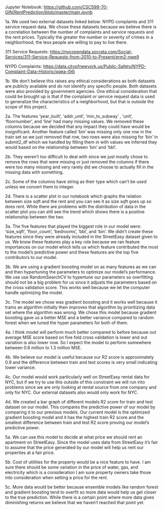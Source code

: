 Jupyter Notebook: https://github.com/CSC599-70-GIN/RentPrediction/blob/master/main.ipynb

1a. We used two external datasets linked below: NYPD complaints and 311 service request data. We chose these datasets because we believe there is a correlation between the number of complaints and service requests and the rent prices. Typically the greater the number or severity of crimes in a neighborhood, the less people are willing to pay to live there.

311 Service Requests: https://nycopendata.socrata.com/Social-Services/311-Service-Requests-from-2010-to-Present/erm2-nwe9

NYPD Complaints: https://data.cityofnewyork.us/Public-Safety/NYPD-Complaint-Data-Historic/qgea-i56i

1b. We don’t believe this raises any ethical considerations as both datasets are publicly available and do not identify any specific people. Both datasets were also provided by government agencies. One ethical consideration that could be brought up is that if the complaint or service request data is used to generalize the characteristics of a neighborhood, but that is outside the scope of this project. 

2a. The features ‘year_built’, ‘addr_unit’, ‘min_to_subway’ , ‘unit’, ‘floornumber’, and ‘line’ had many missing values. We removed these columns because we decided that any impact they could have would be insignificant. Another feature called ‘bin’ was missing only one row in the train set so we just removed that row, two rows were also missing for ‘bin’ in submit2_df which we handled by filling them in with values we inferred they would based on the relationship between ‘bin’ and ‘bbl’. 

2b. They weren’t too difficult to deal with since we just mostly chose to remove the rows that were missing or just removed the columns if there were too many missing and very rarely did we choose to actually fill in the missing data with something.

2c. Some of the columns have string as their type which can’t be used unless we convert them to integer.

2d. There is a scatter plot in our notebook which graphs the relation between size sqft and the rent and you can see it as size sqft goes up so does rent. While there are problems with the distribution of data in the scatter plot you can still see the trend which shows there is a positive relationship between the two.

3a. The five features that played the biggest role in our model were: ‘size_sqft’, ‘floor_count’, ‘bedrooms’, ‘bbl’, and ‘bin’. We didn’t create these features since they were already included in the StreetEasy dataset given to us. We know these features play a key role because we ran feature importances on our model which tells us which feature contributed the most to the model’s predictive power and these features are the top five contributors to our model.

3b. We are using a gradient boosting model on as many features as we can and then hypertuning the parameters to optimize our model’s performance. We use use RandomSearchCV to hypertune our parameters so overfitting should not be a big problem for us since it adjusts the parameters based on the cross validation score. This works well because we let the computer handle optimizing the model.

3c. The model we chose was gradient boosting and it works well because it trains an algorithm initially then improves that algorithm by prioritizing data set where the algorithm was wrong. We chose this model because gradient boosting gave us a better MSE and a better variance compared to random forest when we tuned the hyper parameters for both of them. 

4a. I think model will perform much better compared to before because out average MSE score based on five fold cross validation is lower and out variation is also lower now. So I expect the model to perform somewhere between 0.6 million to 1.3 million MSE.

4b. We believe our model is useful because our R2 score is approximately 0.9 and the difference between train and test scores is very small indicating lower variance.

4c. Our model would work particularly well on StreetEasy rental data for NYC, but if we try to use this outside of this constraint we will run into problems since we are only looking at rental source from one company and only for NYC. Our external datasets also would only work for NYC.

4d. We created a bar graph of different models R2 score for train and test dataset on our model. This compares the predictive power of our model by comparing it to our previous models. Our current model is the optimized gradient boosting model and it has the highest train R2 score and the smallest difference between train and test R2 score proving our model’s predictive power.

5a. We can use this model to decide at what price we should rent an apartment on StreetEasy. Since the model uses data from StreetEasy it’s fair to assume that the price generated by our model will help us rent our properties at a fair price.

5b. Cost of utilities for the property would be a nice feature to have. I am sure there should be some variation in the price of water, gas, and electricity which is a consideration I am sure property owners take those into consideration when setting a price for the rent.

5c. More data would be better because ensemble models like random forest and gradient boosting tend to overfit so more data would help us get closer to the true prediction. While there is a certain point where more data gives diminishing returns we believe that we haven’t reached that point yet. 

